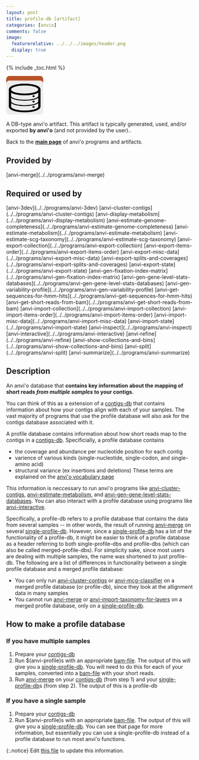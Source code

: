 ```yaml
---
layout: post
title: profile-db [artifact]
categories: [anvio]
comments: false
image:
  featurerelative: ../../../images/header.png
  display: true
---
```



{% include _toc.html %}


<img src="../../images/icons/DB.png" alt="DB" style="width:100px; border:none" />

A DB-type anvi'o artifact. This artifact is typically generated, used, and/or exported **by anvi'o** (and not provided by the user)..

Back to the **[main page](../../)** of anvi'o programs and artifacts.

## Provided by


<p style="text-align: left" markdown="1"><span class="artifact-p">[anvi-merge](../../programs/anvi-merge)</span></p>


## Required or used by

<p style="text-align: left" markdown="1"><span class="artifact-r">[anvi-3dev](../../programs/anvi-3dev)</span> <span class="artifact-r">[anvi-cluster-contigs](../../programs/anvi-cluster-contigs)</span> <span class="artifact-r">[anvi-display-metabolism](../../programs/anvi-display-metabolism)</span> <span class="artifact-r">[anvi-estimate-genome-completeness](../../programs/anvi-estimate-genome-completeness)</span> <span class="artifact-r">[anvi-estimate-metabolism](../../programs/anvi-estimate-metabolism)</span> <span class="artifact-r">[anvi-estimate-scg-taxonomy](../../programs/anvi-estimate-scg-taxonomy)</span> <span class="artifact-r">[anvi-export-collection](../../programs/anvi-export-collection)</span> <span class="artifact-r">[anvi-export-items-order](../../programs/anvi-export-items-order)</span> <span class="artifact-r">[anvi-export-misc-data](../../programs/anvi-export-misc-data)</span> <span class="artifact-r">[anvi-export-splits-and-coverages](../../programs/anvi-export-splits-and-coverages)</span> <span class="artifact-r">[anvi-export-state](../../programs/anvi-export-state)</span> <span class="artifact-r">[anvi-gen-fixation-index-matrix](../../programs/anvi-gen-fixation-index-matrix)</span> <span class="artifact-r">[anvi-gen-gene-level-stats-databases](../../programs/anvi-gen-gene-level-stats-databases)</span> <span class="artifact-r">[anvi-gen-variability-profile](../../programs/anvi-gen-variability-profile)</span> <span class="artifact-r">[anvi-get-sequences-for-hmm-hits](../../programs/anvi-get-sequences-for-hmm-hits)</span> <span class="artifact-r">[anvi-get-short-reads-from-bam](../../programs/anvi-get-short-reads-from-bam)</span> <span class="artifact-r">[anvi-import-collection](../../programs/anvi-import-collection)</span> <span class="artifact-r">[anvi-import-items-order](../../programs/anvi-import-items-order)</span> <span class="artifact-r">[anvi-import-misc-data](../../programs/anvi-import-misc-data)</span> <span class="artifact-r">[anvi-import-state](../../programs/anvi-import-state)</span> <span class="artifact-r">[anvi-inspect](../../programs/anvi-inspect)</span> <span class="artifact-r">[anvi-interactive](../../programs/anvi-interactive)</span> <span class="artifact-r">[anvi-refine](../../programs/anvi-refine)</span> <span class="artifact-r">[anvi-show-collections-and-bins](../../programs/anvi-show-collections-and-bins)</span> <span class="artifact-r">[anvi-split](../../programs/anvi-split)</span> <span class="artifact-r">[anvi-summarize](../../programs/anvi-summarize)</span></p>

## Description

An anvi'o database that **contains key information about the mapping of short reads *from multiple samples* to your contigs.** 

You can think of this as a extension of a <span class="artifact-n">[contigs-db](/software/anvio/help/artifacts/contigs-db)</span> that contains information about how your contigs align with each of your samples. The vast majority of programs that use the profile database will also ask for the contigs database associated with it. 

A profile database contains information about how short reads map to the contigs in a <span class="artifact-n">[contigs-db](/software/anvio/help/artifacts/contigs-db)</span>. Specificially, a profile database contains 
* the coverage and abundance per nucleotide position for each contig 
* varience of various kinds (single-nucleotide, single-codon, and single-amino acid)
* structural variance (ex insertions and deletions)
These terms are explained on the [anvi'o vocabulary page](http://merenlab.org/vocabulary/)

This information is neccessary to run anvi'o programs like <span class="artifact-n">[anvi-cluster-contigs](/software/anvio/help/programs/anvi-cluster-contigs)</span>, <span class="artifact-n">[anvi-estimate-metabolism](/software/anvio/help/programs/anvi-estimate-metabolism)</span>, and <span class="artifact-n">[anvi-gen-gene-level-stats-databases](/software/anvio/help/programs/anvi-gen-gene-level-stats-databases)</span>. You can also interact with a profile database using programs like <span class="artifact-n">[anvi-interactive](/software/anvio/help/programs/anvi-interactive)</span>.

Specifically, a profile-db refers to a profile database that contains the data from several samples -- in other words, the result of running <span class="artifact-n">[anvi-merge](/software/anvio/help/programs/anvi-merge)</span> on several <span class="artifact-n">[single-profile-db](/software/anvio/help/artifacts/single-profile-db)</span>. However, since a <span class="artifact-n">[single-profile-db](/software/anvio/help/artifacts/single-profile-db)</span> has a lot of the functionality of a profile-db, it might be easier to think of a profile database as a header referring to both single-profile-dbs and profile-dbs (which can also be called merged-profile-dbs). For simplicity sake, since most users are dealing with multiple samples, the name was shortened to just profile-db. The following are a list of differences in functionality between a single profile database and a merged profile database:
* You can only run <span class="artifact-n">[anvi-cluster-contigs](/software/anvio/help/programs/anvi-cluster-contigs)</span> or <span class="artifact-n">[anvi-mcg-classifier](/software/anvio/help/programs/anvi-mcg-classifier)</span> on a merged profile database (or profile-db), since they look at the allignment data in many samples 
* You cannot run <span class="artifact-n">[anvi-merge](/software/anvio/help/programs/anvi-merge)</span> or <span class="artifact-n">[anvi-import-taxonomy-for-layers](/software/anvio/help/programs/anvi-import-taxonomy-for-layers)</span> on a merged profile database, only on a <span class="artifact-n">[single-profile-db](/software/anvio/help/artifacts/single-profile-db)</span>.

## How to make a profile database

### If you have multiple samples 
1. Prepare your <span class="artifact-n">[contigs-db](/software/anvio/help/artifacts/contigs-db)</span>
2. Run $(anvi-profile)s with an appropriate <span class="artifact-n">[bam-file](/software/anvio/help/artifacts/bam-file)</span>. The output of this will give you a <span class="artifact-n">[single-profile-db](/software/anvio/help/artifacts/single-profile-db)</span>. You will need to do this for each of your samples, converted into a <span class="artifact-n">[bam-file](/software/anvio/help/artifacts/bam-file)</span> with your short reads.
3. Run <span class="artifact-n">[anvi-merge](/software/anvio/help/programs/anvi-merge)</span> on your <span class="artifact-n">[contigs-db](/software/anvio/help/artifacts/contigs-db)</span> (from step 1) and your <span class="artifact-n">[single-profile-db](/software/anvio/help/artifacts/single-profile-db)</span>s (from step 2). The output of this is a profile-db 

### If you have a single sample
1. Prepare your <span class="artifact-n">[contigs-db](/software/anvio/help/artifacts/contigs-db)</span>
2. Run $(anvi-profile)s with an appropriate <span class="artifact-n">[bam-file](/software/anvio/help/artifacts/bam-file)</span>. The output of this will give you a <span class="artifact-n">[single-profile-db](/software/anvio/help/artifacts/single-profile-db)</span>. You can see that page for more information, but essentially you can use a single-profile-db instead of a profile database to run most anvi'o functions. 


{:.notice}
Edit [this file](https://github.com/merenlab/anvio/tree/master/anvio/docs/artifacts/profile-db.md) to update this information.

